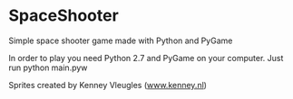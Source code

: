 # SpaceShooter
Simple space shooter game made with Python and PyGame

In order to play you need Python 2.7 and PyGame on your computer.
Just run python main.pyw

Sprites created by Kenney Vleugles (www.kenney.nl)
